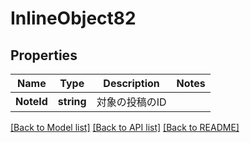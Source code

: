 # InlineObject82

## Properties

Name | Type | Description | Notes
------------ | ------------- | ------------- | -------------
**NoteId** | **string** | 対象の投稿のID | 

[[Back to Model list]](../README.md#documentation-for-models) [[Back to API list]](../README.md#documentation-for-api-endpoints) [[Back to README]](../README.md)


